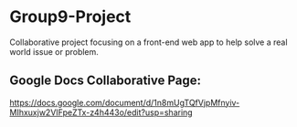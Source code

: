 # Group9-Project
Collaborative project focusing on a front-end web app to help solve a real world issue or problem. 

## Google Docs Collaborative Page:
https://docs.google.com/document/d/1n8mUgTQfVjpMfnyiv-MIhxuxjw2VIFpeZTx-z4h443o/edit?usp=sharing